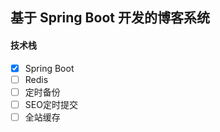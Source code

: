 
## 基于 Spring Boot 开发的博客系统

#### 技术栈

+ [x] Spring Boot
+ [ ] Redis
+ [ ] 定时备份
+ [ ] SEO定时提交
+ [ ] 全站缓存